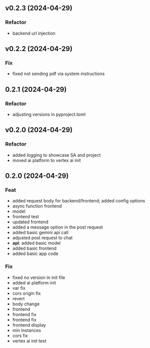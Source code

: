 ## v0.2.3 (2024-04-29)

### Refactor

- backend url injection

## v0.2.2 (2024-04-29)

### Fix

- fixed not sending pdf via system instructions

## 0.2.1 (2024-04-29)

### Refactor

- adjusting versions in pyproject.toml

## v0.2.0 (2024-04-29)

### Refactor

- added logging to showcase SA and project
- moved ai platform to vertex ai init

## 0.2.0 (2024-04-29)

### Feat

- added request body for backend/frontend; added config options
- async function frontend
- model
- frontend test
- updated frontend
- added a message option in the post request
- added basic gemini api call
- adjusted post request to chat
- **api**: added basic model
- added basic frontend
- added basic app code

### Fix

- fixed no version in init file
- added ai platform init
- var fix
- cors origin fix
- revert
- body change
- frontend
- frontend fix
- frontend fix
- frontend display
- min instances
- cors fix
- vertex ai init test
